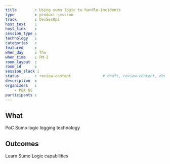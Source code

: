 ```yaml
---
title        : Using sumo logic to handle-incidents
type         : product-session
track        : DevSecOps
host_text    :
host_link    :
session_type :
technology   :
categories   :
featured     :
when_day     : Thu
when_time    : PM-2
room_layout  :
room_id      :
session_slack :
status       : review-content              # draft, review-content, done
description  :
organizers   :
    - PBX GS
participants :
---
```


## What

PoC Sumo logic logging technology

## Outcomes

Learn Sumo Logic capabilities
